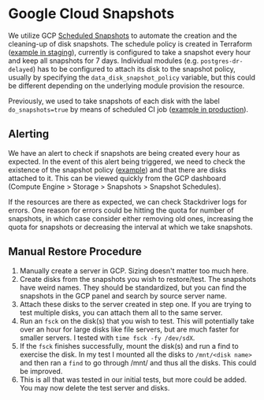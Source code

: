 # Google Cloud Snapshots

We utilize GCP [Scheduled Snapshots](https://cloud.google.com/compute/docs/disks/scheduled-snapshots) to
automate the creation and the cleaning-up of disk snapshots. The schedule policy is created in Terraform
([example in staging](https://gitlab.com/gitlab-com/gl-infra/config-mgmt/-/blob/d7287a47adfdca6cce76ca455e0684863f248e57/environments/gstg/main.tf#L262)),
currently is configured to take a snapshot every hour and keep all snapshots for 7 days. Individual modules (e.g. `postgres-dr-delayed`)
has to be configured to attach its disk to the snapshot policy, usually by specifying the `data_disk_snapshot_policy` variable, but this
could be different depending on the underlying module provision the resource.

Previously, we used to take snapshots of each disk with the label `do_snapshots=true` by means of scheduled CI job
([example in production](https://gitlab.com/gitlab-restore/gitlab-production-snapshots)).

## Alerting

We have an alert to check if snapshots are being created every hour as expected. In the event of this alert being triggered,
we need to check the existence of the snapshot policy ([example](https://gitlab.com/gitlab-com/gl-infra/config-mgmt/-/blob/d7287a47adfdca6cce76ca455e0684863f248e57/environments/gstg/main.tf#L262))
and that there are disks attached to it. This can be viewed quickly from the GCP dashboard (Compute Engine > Storage > Snapshots > Snapshot Schedules).

If the resources are there as expected, we can check Stackdriver logs for errors. One reason for errors could be hitting the quota for number of snapshots, in which case
consider either removing old ones, increasing the quota for snapshots or decreasing the interval at which we take snapshots.

## Manual Restore Procedure

1. Manually create a server in GCP. Sizing doesn't matter too much here.
1. Create disks from the snapshots you wish to restore/test. The snapshots have weird names. They should be standardized, but you can find the snapshots in the GCP panel and search by source server name.
1. Attach these disks to the server created in step one. If you are trying to test multiple disks, you can attach them all to the same server.
1. Run an `fsck` on the disk(s) that you wish to test. This will potentially take over an hour for large disks like file servers, but are much faster for smaller servers. I tested with `time fsck -fy /dev/sdX`.
1. If the `fsck` finishes successfully, mount the disk(s) and run a find to exercise the disk. In my test I mounted all the disks to `/mnt/<disk name>` and then ran a `find` to go through /mnt/ and thus all the disks. This could be improved.
1. This is all that was tested in our initial tests, but more could be added. You may now delete the test server and disks.
